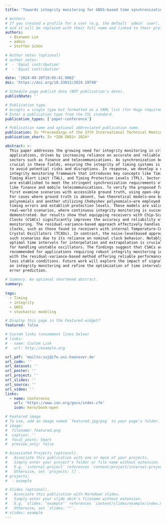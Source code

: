 ```yaml
---
title: 'Towards integrity monitoring for GNSS-based time synchronization in technical applications'

# Authors
# If you created a profile for a user (e.g. the default `admin` user), write the username (folder name) here
# and it will be replaced with their full name and linked to their profile.
authors:
  - Qianwen Lin
  - admin
  - Steffen Schön

# Author notes (optional)
# author_notes:
#  - 'Equal contribution'
#  - 'Equal contribution'

date: '2024-09-20T19:05:41.986Z'
doi: 'https://doi.org/10.33012/2024.19740'

# Schedule page publish date (NOT publication's date).
publishDate: ''

# Publication type.
# Accepts a single type but formatted as a YAML list (for Hugo requirements).
# Enter a publication type from the CSL standard.
publication_types: ['paper-conference']

# Publication name and optional abbreviated publication name.
publication: In *Proceedings of the 37th International Technical Meeting of the Satellite Division of The Institute of Navigation*
publication_short: In *ION GNSS+ 2024*

abstract: >-
  This paper addresses the growing need for integrity monitoring in critical timing 
  applications, driven by increasing reliance on accurate and reliable timing in 
  sectors such as finance and telecommunications. As synchronization becomes more 
  crucial in these fields, ensuring the integrity of timing systems is essential 
  to avoid potential risks and disruptions. In response, we develop a comprehensive 
  integrity monitoring framework that introduces key concepts like Timing Errors (TE), 
  Timing Alert Limit (TAL), and Timing Protection Levels (TPL). Sector-specific TALs 
  are established to meet the stringent synchronization requirements of industries 
  like finance and mobile telecommunications. To verify the proposed framework, we 
  first examine scenarios with accessible ground truth, using open-sky datasets. 
  For cases where ground truth is absent, two theoretical models—one based on quadratic 
  polynomials and another utilizing Chebyshev polynomials—are employed to predict 
  timing errors and establish protection levels. These models are validated through 
  real-world scenarios, where continuous integrity monitoring is successfully 
  demonstrated. Our results show that equipping receivers with Chip-Scale Atomic 
  Clocks (CSACs) significantly improves the accuracy and reliability of integrity 
  monitoring. The residual-variance-based approach effectively handles lower-stability 
  clocks, such as those found in receivers with internal Temperature-Compensated 
  Crystal Oscillators (TCXOs). In contrast, the noise-levelbased approach fails in 
  such scenarios due to its reliance on nominal clock behavior. Notably, selecting 
  optimal time intervals for interpolation and extrapolation is crucial, especially 
  for handling unstable oscillators. The findings suggest that CSACs are highly 
  recommended for applications requiring robust integrity monitoring in timing, 
  with the residual-variance-based method offering reliable performance even in 
  less stable conditions. Future work will explore the impact of signal interference 
  on integrity monitoring and refine the optimization of time intervals for clock 
  error prediction.
  
# Summary. An optional shortened abstract.
summary: 
  
tags:
  - Timing
  - integrity
  - GNSS
  - stochastic modeling

# Display this page in the Featured widget?
featured: false

# Custom links (uncomment lines below)
# links:
# - name: Custom Link
#   url: http://example.org

url_pdf: 'mailto:suj@ife.uni-hannover.de'
url_code: ''
url_dataset: ''
url_poster: ''
url_project: ''
url_slides: ''
url_source: ''
url_video: ''
links:
  - name: Conference
    url: 'https://www.ion.org/gnss/index.cfm'
    icon: hero/book-open

# Featured image
# To use, add an image named `featured.jpg/png` to your page's folder.
# image:
#  filename: featured.png
#  caption: ''
#  focal_point: Smart
#  preview_only: false

# Associated Projects (optional).
#   Associate this publication with one or more of your projects.
#   Simply enter your project's folder or file name without extension.
#   E.g. `internal-project` references `content/project/internal-project/index.md`.
#   Otherwise, set `projects: []`.
# projects:
#  - example

# Slides (optional).
#   Associate this publication with Markdown slides.
#   Simply enter your slide deck's filename without extension.
#   E.g. `slides: "example"` references `content/slides/example/index.md`.
#   Otherwise, set `slides: ""`.
# slides: example
---
```

